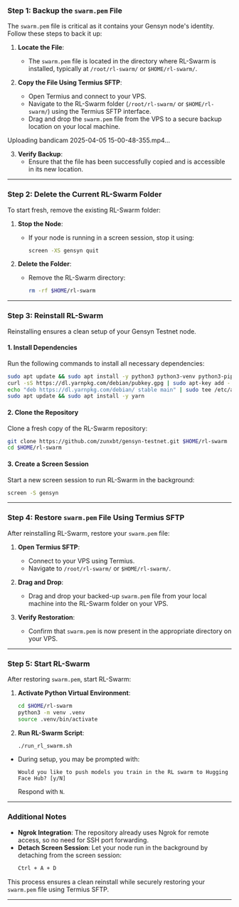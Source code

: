 



### **Step 1: Backup the `swarm.pem` File**

The `swarm.pem` file is critical as it contains your Gensyn node's identity. Follow these steps to back it up:

1. **Locate the File**:
   - The `swarm.pem` file is located in the directory where RL-Swarm is installed, typically at `/root/rl-swarm/` or `$HOME/rl-swarm/`.

2. **Copy the File Using Termius SFTP**:
   - Open Termius and connect to your VPS.
   - Navigate to the RL-Swarm folder (`/root/rl-swarm/` or `$HOME/rl-swarm/`) using the Termius SFTP interface.
   - Drag and drop the `swarm.pem` file from the VPS to a secure backup location on your local machine.
  
     



Uploading bandicam 2025-04-05 15-00-48-355.mp4…




3. **Verify Backup**:
   - Ensure that the file has been successfully copied and is accessible in its new location.

---

### **Step 2: Delete the Current RL-Swarm Folder**

To start fresh, remove the existing RL-Swarm folder:

1. **Stop the Node**:
   - If your node is running in a screen session, stop it using:
     ```bash
     screen -XS gensyn quit
     ```

2. **Delete the Folder**:
   - Remove the RL-Swarm directory:
     ```bash
     rm -rf $HOME/rl-swarm
     ```

---

### **Step 3: Reinstall RL-Swarm**

Reinstalling ensures a clean setup of your Gensyn Testnet node.

#### **1. Install Dependencies**
Run the following commands to install all necessary dependencies:

```bash
sudo apt update && sudo apt install -y python3 python3-venv python3-pip curl screen git yarn
curl -sS https://dl.yarnpkg.com/debian/pubkey.gpg | sudo apt-key add -
echo "deb https://dl.yarnpkg.com/debian/ stable main" | sudo tee /etc/apt/sources.list.d/yarn.list
sudo apt update && sudo apt install -y yarn
```

#### **2. Clone the Repository**
Clone a fresh copy of the RL-Swarm repository:

```bash
git clone https://github.com/zunxbt/gensyn-testnet.git $HOME/rl-swarm
cd $HOME/rl-swarm
```

#### **3. Create a Screen Session**
Start a new screen session to run RL-Swarm in the background:

```bash
screen -S gensyn
```

---

### **Step 4: Restore `swarm.pem` File Using Termius SFTP**

After reinstalling RL-Swarm, restore your `swarm.pem` file:

1. **Open Termius SFTP**:
   - Connect to your VPS using Termius.
   - Navigate to `/root/rl-swarm/` or `$HOME/rl-swarm/`.

2. **Drag and Drop**:
   - Drag and drop your backed-up `swarm.pem` file from your local machine into the RL-Swarm folder on your VPS.

3. **Verify Restoration**:
   - Confirm that `swarm.pem` is now present in the appropriate directory on your VPS.

---

### **Step 5: Start RL-Swarm**

After restoring `swarm.pem`, start RL-Swarm:

1. **Activate Python Virtual Environment**:
   ```bash
   cd $HOME/rl-swarm
   python3 -m venv .venv
   source .venv/bin/activate
   ```

2. **Run RL-Swarm Script**:
   ```bash
   ./run_rl_swarm.sh
   ```

- During setup, you may be prompted with:
  ```
  Would you like to push models you train in the RL swarm to Hugging Face Hub? [y/N]
  ```
  Respond with `N`.

---

### Additional Notes

- **Ngrok Integration**:
  The repository already uses Ngrok for remote access, so no need for SSH port forwarding.
- **Detach Screen Session**:
  Let your node run in the background by detaching from the screen session:
  ```bash
  Ctrl + A + D
  ```

This process ensures a clean reinstall while securely restoring your `swarm.pem` file using Termius SFTP.

---
